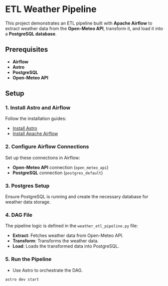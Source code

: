 # ETL Weather Pipeline

This project demonstrates an ETL pipeline built with **Apache Airflow** to extract weather data from the **Open-Meteo API**, transform it, and load it into a **PostgreSQL database**.

## Prerequisites

- **Airflow**
- **Astro**
- **PostgreSQL**
- **Open-Meteo API**

## Setup

### 1. Install Astro and Airflow
Follow the installation guides:
- [Install Astro](https://astro.build/docs/get-started)
- [Install Apache Airflow](https://airflow.apache.org/docs/apache-airflow/stable/installation/index.html)

### 2. Configure Airflow Connections
Set up these connections in Airflow:
- **Open-Meteo API** connection (`open_meteo_api`)
- **PostgreSQL** connection (`postgres_default`)

### 3. Postgres Setup
Ensure PostgreSQL is running and create the necessary database for weather data storage.

### 4. DAG File
The pipeline logic is defined in the `weather_etl_pipeline.py` file:
- **Extract**: Fetches weather data from Open-Meteo API.
- **Transform**: Transforms the weather data.
- **Load**: Loads the transformed data into PostgreSQL.

### 5. Run the Pipeline
- Use Astro to orchestrate the DAG.
```bash
astro dev start
